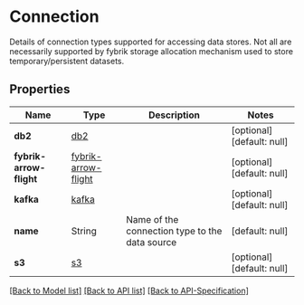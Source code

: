 # Connection
Details of connection types supported for accessing data stores. Not all are necessarily supported by fybrik storage allocation mechanism used to store temporary/persistent datasets.
## Properties
Name | Type | Description | Notes
------------ | ------------- | ------------- | -------------
**db2** | [db2](../Models/db2.md) |  | [optional] [default: null]
**fybrik-arrow-flight** | [fybrik-arrow-flight](../Models/fybrik-arrow-flight.md) |  | [optional] [default: null]
**kafka** | [kafka](../Models/kafka.md) |  | [optional] [default: null]
**name** | String | Name of the connection type to the data source | [default: null]
**s3** | [s3](../Models/s3.md) |  | [optional] [default: null]

[[Back to Model list]](../README.md#documentation-for-models) [[Back to API list]](../README.md#documentation-for-api-endpoints) [[Back to API-Specification]](../README.md)

